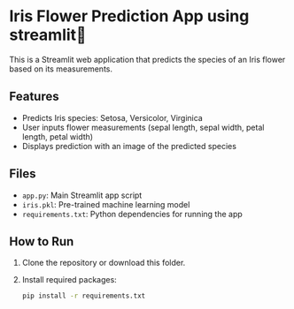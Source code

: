 
# Iris Flower Prediction App using streamlit🌸

This is a Streamlit web application that predicts the species of an Iris flower based on its measurements.

## Features

- Predicts Iris species: Setosa, Versicolor, Virginica
- User inputs flower measurements (sepal length, sepal width, petal length, petal width)
- Displays prediction with an image of the predicted species

## Files

- `app.py`: Main Streamlit app script
- `iris.pkl`: Pre-trained machine learning model
- `requirements.txt`: Python dependencies for running the app

## How to Run

1. Clone the repository or download this folder.
2. Install required packages:

   ```bash
   pip install -r requirements.txt
